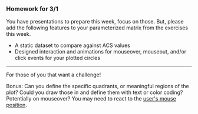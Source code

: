 ### Homework for 3/1

You have presentations to prepare this week, focus on those. But, please add the following features to your parameterized matrix from the exercises this week.

- A static dataset to compare against ACS values
- Designed interaction and animations for mouseover, mouseout, and/or click events for your plotted circles

-----

For those of you that want a challenge!

Bonus: Can you define the specific quadrants, or meaningful regions of the plot? Could you draw those in and define them with text or color coding? Potentially on mouseover? You may need to react to the [user's mouse position](https://github.com/d3/d3-selection/blob/master/README.md#mouse). 


